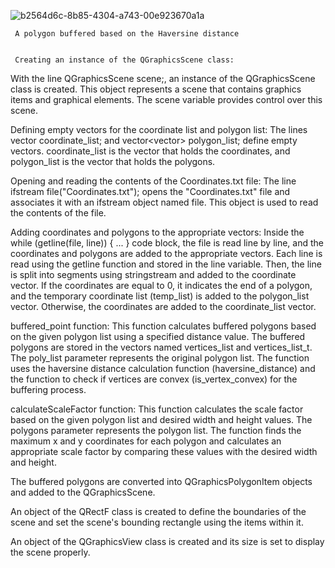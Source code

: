 ![b2564d6c-8b85-4304-a743-00e923670a1a](https://github.com/gurbuzkaanakkaya/Polygon-Buffering-Algorithm/assets/103320421/4ec3f70f-4575-44c7-8269-a0eea8b39057)


     A polygon buffered based on the Haversine distance


     Creating an instance of the QGraphicsScene class:
With the line QGraphicsScene scene;, an instance of the QGraphicsScene class is created. This object represents a scene that contains graphics items and graphical elements. The scene variable provides control over this scene.

Defining empty vectors for the coordinate list and polygon list:
The lines vector<Point> coordinate_list; and vector<vector<Point>> polygon_list; define empty vectors. coordinate_list is the vector that holds the coordinates, and polygon_list is the vector that holds the polygons.

Opening and reading the contents of the Coordinates.txt file:
The line ifstream file("Coordinates.txt"); opens the "Coordinates.txt" file and associates it with an ifstream object named file. This object is used to read the contents of the file.

Adding coordinates and polygons to the appropriate vectors:
Inside the while (getline(file, line)) { ... } code block, the file is read line by line, and the coordinates and polygons are added to the appropriate vectors. Each line is read using the getline function and stored in the line variable. Then, the line is split into segments using stringstream and added to the coordinate vector. If the coordinates are equal to 0, it indicates the end of a polygon, and the temporary coordinate list (temp_list) is added to the polygon_list vector. Otherwise, the coordinates are added to the coordinate_list vector.

buffered_point function: This function calculates buffered polygons based on the given polygon list using a specified distance value. The buffered polygons are stored in the vectors named vertices_list and vertices_list_t. The poly_list parameter represents the original polygon list. The function uses the haversine distance calculation function (haversine_distance) and the function to check if vertices are convex (is_vertex_convex) for the buffering process.

calculateScaleFactor function: This function calculates the scale factor based on the given polygon list and desired width and height values. The polygons parameter represents the polygon list. The function finds the maximum x and y coordinates for each polygon and calculates an appropriate scale factor by comparing these values with the desired width and height.

The buffered polygons are converted into QGraphicsPolygonItem objects and added to the QGraphicsScene.

An object of the QRectF class is created to define the boundaries of the scene and set the scene's bounding rectangle using the items within it.

An object of the QGraphicsView class is created and its size is set to display the scene properly.
